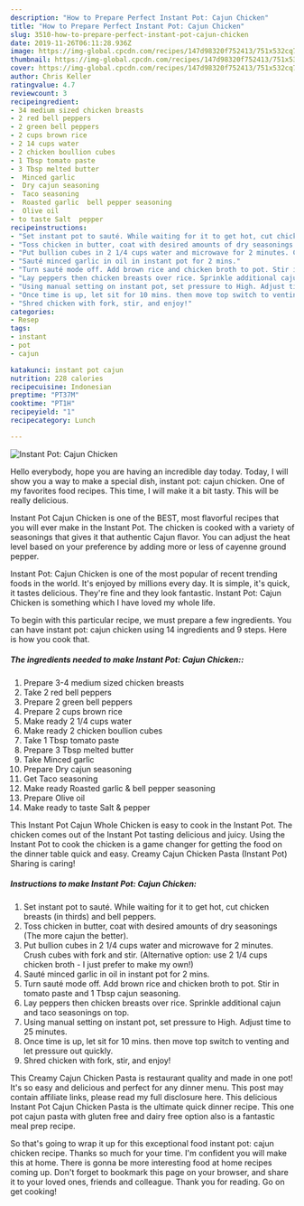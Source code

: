 ```yaml
---
description: "How to Prepare Perfect Instant Pot: Cajun Chicken"
title: "How to Prepare Perfect Instant Pot: Cajun Chicken"
slug: 3510-how-to-prepare-perfect-instant-pot-cajun-chicken
date: 2019-11-26T06:11:28.936Z
image: https://img-global.cpcdn.com/recipes/147d98320f752413/751x532cq70/instant-pot-cajun-chicken-recipe-main-photo.jpg
thumbnail: https://img-global.cpcdn.com/recipes/147d98320f752413/751x532cq70/instant-pot-cajun-chicken-recipe-main-photo.jpg
cover: https://img-global.cpcdn.com/recipes/147d98320f752413/751x532cq70/instant-pot-cajun-chicken-recipe-main-photo.jpg
author: Chris Keller
ratingvalue: 4.7
reviewcount: 3
recipeingredient:
- 34 medium sized chicken breasts
- 2 red bell peppers
- 2 green bell peppers
- 2 cups brown rice
- 2 14 cups water
- 2 chicken boullion cubes
- 1 Tbsp tomato paste
- 3 Tbsp melted butter
-  Minced garlic
-  Dry cajun seasoning
-  Taco seasoning
-  Roasted garlic  bell pepper seasoning
-  Olive oil
- to taste Salt  pepper
recipeinstructions:
- "Set instant pot to sauté. While waiting for it to get hot, cut chicken breasts (in thirds) and bell peppers."
- "Toss chicken in butter, coat with desired amounts of dry seasonings (The more cajun the better)."
- "Put bullion cubes in 2 1/4 cups water and microwave for 2 minutes. Crush cubes with fork and stir. (Alternative option: use 2 1/4 cups chicken broth - I just prefer to make my own!)"
- "Sauté minced garlic in oil in instant pot for 2 mins."
- "Turn sauté mode off. Add brown rice and chicken broth to pot. Stir in tomato paste and 1 Tbsp cajun seasoning."
- "Lay peppers then chicken breasts over rice. Sprinkle additional cajun and taco seasonings on top."
- "Using manual setting on instant pot, set pressure to High. Adjust time to 25 minutes."
- "Once time is up, let sit for 10 mins. then move top switch to venting and let pressure out quickly."
- "Shred chicken with fork, stir, and enjoy!"
categories:
- Resep
tags:
- instant
- pot
- cajun

katakunci: instant pot cajun
nutrition: 228 calories
recipecuisine: Indonesian
preptime: "PT37M"
cooktime: "PT1H"
recipeyield: "1"
recipecategory: Lunch

---
```



![Instant Pot: Cajun Chicken](https://img-global.cpcdn.com/recipes/147d98320f752413/751x532cq70/instant-pot-cajun-chicken-recipe-main-photo.jpg)

Hello everybody, hope you are having an incredible day today. Today, I will show you a way to make a special dish, instant pot: cajun chicken. One of my favorites food recipes. This time, I will make it a bit tasty. This will be really delicious.

Instant Pot Cajun Chicken is one of the BEST, most flavorful recipes that you will ever make in the Instant Pot. The chicken is cooked with a variety of seasonings that gives it that authentic Cajun flavor. You can adjust the heat level based on your preference by adding more or less of cayenne ground pepper.

Instant Pot: Cajun Chicken is one of the most popular of recent trending foods in the world. It's enjoyed by millions every day. It is simple, it's quick, it tastes delicious. They're fine and they look fantastic. Instant Pot: Cajun Chicken is something which I have loved my whole life.


To begin with this particular recipe, we must prepare a few ingredients. You can have instant pot: cajun chicken using 14 ingredients and 9 steps. Here is how you cook that.

##### The ingredients needed to make Instant Pot: Cajun Chicken::

1. Prepare 3-4 medium sized chicken breasts
1. Take 2 red bell peppers
1. Prepare 2 green bell peppers
1. Prepare 2 cups brown rice
1. Make ready 2 1/4 cups water
1. Make ready 2 chicken boullion cubes
1. Take 1 Tbsp tomato paste
1. Prepare 3 Tbsp melted butter
1. Take  Minced garlic
1. Prepare  Dry cajun seasoning
1. Get  Taco seasoning
1. Make ready  Roasted garlic &amp; bell pepper seasoning
1. Prepare  Olive oil
1. Make ready to taste Salt &amp; pepper


This Instant Pot Cajun Whole Chicken is easy to cook in the Instant Pot. The chicken comes out of the Instant Pot tasting delicious and juicy. Using the Instant Pot to cook the chicken is a game changer for getting the food on the dinner table quick and easy. Creamy Cajun Chicken Pasta (Instant Pot) Sharing is caring! 

##### Instructions to make Instant Pot: Cajun Chicken:

1. Set instant pot to sauté. While waiting for it to get hot, cut chicken breasts (in thirds) and bell peppers.
1. Toss chicken in butter, coat with desired amounts of dry seasonings (The more cajun the better).
1. Put bullion cubes in 2 1/4 cups water and microwave for 2 minutes. Crush cubes with fork and stir. (Alternative option: use 2 1/4 cups chicken broth - I just prefer to make my own!)
1. Sauté minced garlic in oil in instant pot for 2 mins.
1. Turn sauté mode off. Add brown rice and chicken broth to pot. Stir in tomato paste and 1 Tbsp cajun seasoning.
1. Lay peppers then chicken breasts over rice. Sprinkle additional cajun and taco seasonings on top.
1. Using manual setting on instant pot, set pressure to High. Adjust time to 25 minutes.
1. Once time is up, let sit for 10 mins. then move top switch to venting and let pressure out quickly.
1. Shred chicken with fork, stir, and enjoy!


This Creamy Cajun Chicken Pasta is restaurant quality and made in one pot! It&#39;s so easy and delicious and perfect for any dinner menu. This post may contain affiliate links, please read my full disclosure here. This delicious Instant Pot Cajun Chicken Pasta is the ultimate quick dinner recipe. This one pot cajun pasta with gluten free and dairy free option also is a fantastic meal prep recipe. 

So that's going to wrap it up for this exceptional food instant pot: cajun chicken recipe. Thanks so much for your time. I'm confident you will make this at home. There is gonna be more interesting food at home recipes coming up. Don't forget to bookmark this page on your browser, and share it to your loved ones, friends and colleague. Thank you for reading. Go on get cooking!
